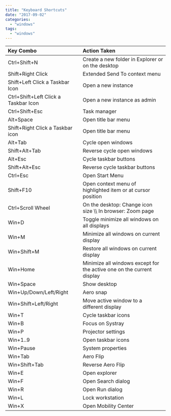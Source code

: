 ```yaml
---
title: "Keyboard Shortcuts"
date: "2017-09-02"
categories: 
  - "windows"
tags: 
  - "windows"
---
```


| **Key Combo** | **Action Taken** |
| :-- | :-- |
| Ctrl+Shift+N | Create a new folder in Explorer or on the desktop |
| Shift+Right Click | Extended Send To context menu |
| Shift+Left Click a Taskbar Icon | Open a new instance |
| Ctrl+Shift+Left Click a Taskbar Icon | Open a new instance as admin |
| Ctrl+Shift+Esc | Task manager |
| Alt+Space | Open title bar menu |
| Shift+Right Click a Taskbar icon | Open title bar menu |
| Alt+Tab | Cycle open windows |
| Shift+Alt+Tab | Reverse cycle open windows |
| Alt+Esc | Cycle taskbar buttons |
| Shift+Alt+Esc | Reverse cycle taskbar buttons |
| Ctrl+Esc | Open Start Menu |
| Shift+F10 | Open context menu of highlighted item or at cursor position |
| Ctrl+Scroll Wheel | On the desktop: Change icon size \\\\ In browser: Zoom page |
| Win+D | Toggle minimize all windows on all displays |
| Win+M | Minimize all windows on current display |
| Win+Shift+M | Restore all windows on current display |
| Win+Home | Minimize all windows except for the active one on the current display |
| Win+Space | Show desktop |
| Win+Up/Down/Left/Right | Aero snap |
| Win+Shift+Left/Right | Move active window to a different display |
| Win+T | Cycle taskbar icons |
| Win+B | Focus on Systray |
| Win+P | Projector settings |
| Win+1..9 | Open taskbar icons |
| Win+Pause | System properties |
| Win+Tab | Aero Flip |
| Win+Shift+Tab | Reverse Aero Flip |
| Win+E | Open explorer |
| Win+F | Open Search dialog |
| Win+R | Open Run dialog |
| Win+L | Lock workstation |
| Win+X | Open Mobility Center |
